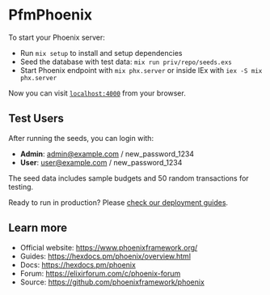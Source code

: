 # PfmPhoenix

To start your Phoenix server:

  * Run `mix setup` to install and setup dependencies
  * Seed the database with test data: `mix run priv/repo/seeds.exs`
  * Start Phoenix endpoint with `mix phx.server` or inside IEx with `iex -S mix phx.server`

Now you can visit [`localhost:4000`](http://localhost:4000) from your browser.

## Test Users

After running the seeds, you can login with:

- **Admin**: admin@example.com / new_password_1234
- **User**: user@example.com / new_password_1234

The seed data includes sample budgets and 50 random transactions for testing.

Ready to run in production? Please [check our deployment guides](https://hexdocs.pm/phoenix/deployment.html).

## Learn more

  * Official website: https://www.phoenixframework.org/
  * Guides: https://hexdocs.pm/phoenix/overview.html
  * Docs: https://hexdocs.pm/phoenix
  * Forum: https://elixirforum.com/c/phoenix-forum
  * Source: https://github.com/phoenixframework/phoenix
